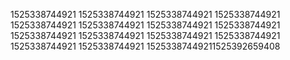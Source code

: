 1525338744921
1525338744921
1525338744921
1525338744921
1525338744921
1525338744921
1525338744921
1525338744921
1525338744921
1525338744921
1525338744921
1525338744921
1525338744921
1525338744921
15253387449211525392659408